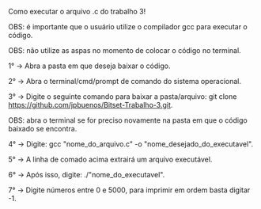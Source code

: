 Como executar o arquivo .c do trabalho 3!

OBS: é importante que o usuário utilize o compilador gcc para executar o código.

OBS: não utilize as aspas no momento de colocar o código no terminal.

1° -> Abra a pasta em que deseja baixar o código.

2° -> Abra o terminal/cmd/prompt de comando do sistema operacional.

3° -> Digite o seguinte comando para baixar a pasta/arquivo: git clone https://github.com/jpbuenos/Bitset-Trabalho-3.git.

OBS: abra o terminal se for preciso novamente na pasta em que o código baixado se encontra.

4° -> Digite: gcc "nome_do_arquivo.c" -o "nome_desejado_do_executavel".  

5° -> A linha de comado acima extrairá um arquivo executável.  

6° -> Após isso, digite: ./"nome_do_executavel".

7° -> Digite números entre 0 e 5000, para imprimir em ordem basta digitar -1.
